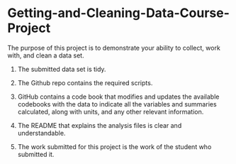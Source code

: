 # Getting-and-Cleaning-Data-Course-Project

The purpose of this project is to demonstrate your ability to collect, work with, and clean a data set.

1. The submitted data set is tidy. 

2. The Github repo contains the required scripts.

3. GitHub contains a code book that modifies and updates the available codebooks with the data to indicate all the variables and summaries calculated, along with units, and any other relevant information.

4. The README that explains the analysis files is clear and understandable.

5. The work submitted for this project is the work of the student who submitted it.

